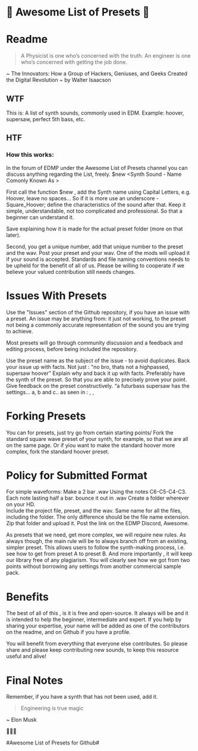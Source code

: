 # 🛫 Awesome List of Presets 🛬
# Readme
> A Physicist is one who’s concerned with the truth.
> An engineer is one who’s concerned with getting the job done.	

~ The Innovators: How a Group of Hackers, Geniuses, and Geeks Created the Digital Revolution
~ by Walter Isaacson
 
## WTF
This is: 
A list of synth sounds, commonly used in EDM. Example: hoover, supersaw, perfect 5th bass, etc.

## HTF
### How this works:
In the forum of EDMP under the Awesome List of Presets channel you can discuss anything regarding the List, freely.
$new <Synth Sound  - Name Comonly Known As > 

First call the function $new , add the Synth name using Capital Letters, e.g. Hoover, leave no spaces… So if it is more use an underscore - Square_Hoover; define the characteristics of the sound after that. Keep it simple, understandable, not too complicated and professional. So that a beginner can understand it. 

Save explaining how it is made for the actual preset folder (more on that later). 

Second, you get a unique number,  add that unique number to the preset and the wav. 
Post your preset and your wav. 
One of the mods will upload it if your sound is accepted. 
Standards and file naming conventions needs to be upheld for the benefit of all of us.
Please be willing to cooperate if we believe your valued contribution still needs changes.

# Issues With Presets
Use the "Issues" section of the Github repository, if you have an issue with a preset.
An issue may be anything from: it just not working, to the preset not being a commonly accurate representation of the sound you are trying to achieve. 

Most presets will go through community discussion and a feedback and editing process, before being included the repository. 

Use the preset name as the subject of the issue - to avoid duplicates. 
Back your issue up with facts.
Not just : "no bro, thats not a highpassed, supersaw hoover”
Explain why and back it up with facts.
Preferably have the synth of the preset.
So that you are able to precisely prove your point. 
Give feedback on the preset constructively.
“a futurbass supersaw has the settings… a, b and c.. as seen in : <link>, <link>, <link>

# Forking Presets
You can for presets, just try go from certain starting points/
Fork the standard square wave preset of your synth, for example, so that we are all on the same page.
Or if yiou want to make the standard hoover more complex, fork the standard hoover preset. 

# Policy for Submitted Format
For simple waveforms:
Make a 2 bar .wav
Using the notes C6-C5-C4-C3.
Each note lasting half a bar.
bounce it out in .wav
Create a folder wherever on your HD.  
Include the project file, preset, and the wav. 
Same name for all the files, including the folder. 
The only difference should be the file name extension. 
Zip that folder and upload it. Post the link on the EDMP Discord, Awesome.

As presets that we need, get more complex, we will require new rules. 
As always though, the main rule will be to always branch off from an existing, simpler preset. 
This allows users to follow the synth-making process, i.e. see how to get from preset A to preset B. 
And more importantly , it will keep our library free of any plagiarism.
You will clearly see how we got from two points without borrowing any settings from another commercial sample pack.

# Benefits
The best of all of this , is it is free and open-source. 
It always will be and it is intended to help the beginner, intermediate and expert. 
If you help by sharing your expertise, your name will be added as one of the contributors on the readme, and on Github if you have a profile. 

You will benefit from everything that everyone else contributes. 
So please share and please keep contributing new sounds, to keep this resource useful and alive! 

# Final Notes
Remember, if you have a synth that has not been used, add it. 

> Engineering is true magic

~ Elon Musk

🧙🏼‍♂️

#Awesome List of Presets for Github#
